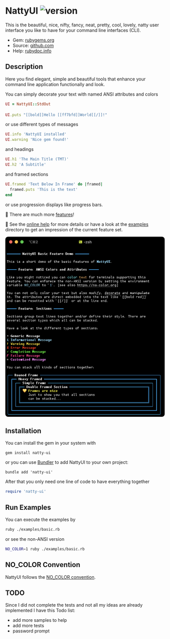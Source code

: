 # NattyUI ![version](https://img.shields.io/gem/v/natty-ui?label=)

This is the beautiful, nice, nifty, fancy, neat, pretty, cool, lovely, natty user interface you like to have for your command line interfaces (CLI).

- Gem: [rubygems.org](https://rubygems.org/gems/natty-ui)
- Source: [github.com](https://github.com/mblumtritt/natty-ui)
- Help: [rubydoc.info](https://rubydoc.info/gems/natty-ui/NattyUI)

## Description

Here you find elegant, simple and beautiful tools that enhance your command line application functionally and look.

You can simply decorate your text with named ANSI attributes and colors

```ruby
UI = NattyUI::StdOut

UI.puts "[[bold]]Hello [[ff7bfd]]World[[/]]!"
```

or use different types of messages

```ruby
UI.info 'NattyUI installed'
UI.warning 'Nice gem found!'
```

and headings

```ruby
UI.h1 'The Main Title (TMT)'
UI.h2 'A Subtitle'
```

and framed sections

```ruby
UI.framed 'Text Below In Frame' do |framed|
  framed.puts 'This is the text'
end
```

or use progression displays like progress bars.

🚀 There are much more [features](https://rubydoc.info/gems/natty-ui/NattyUI/Features)!

📕 See the [online help](https://rubydoc.info/gems/natty-ui/NattyUI) for more details or have a look at the [examples](./examples/) directory to get an impression of the current feature set.

![illustration](https://raw.githubusercontent.com/mblumtritt/natty-ui/main/examples/illustration.png)

## Installation

You can install the gem in your system with

```shell
gem install natty-ui
```

or you can use [Bundler](http://gembundler.com/) to add NattyUI to your own project:

```shell
bundle add 'natty-ui'
```

After that you only need one line of code to have everything together

```ruby
require 'natty-ui'
```

## Run Examples

You can execute the examples by

```sh
ruby ./examples/basic.rb
```

or see the non-ANSI version

```sh
NO_COLOR=1 ruby ./examples/basic.rb
```

## NO_COLOR Convention

NattyUI follows the [NO_COLOR convention](https://no-color.org).

## TODO

Since I did not complete the tests and not all my ideas are already implemented I have this Todo list:

- add more samples to help
- add more tests
- password prompt
